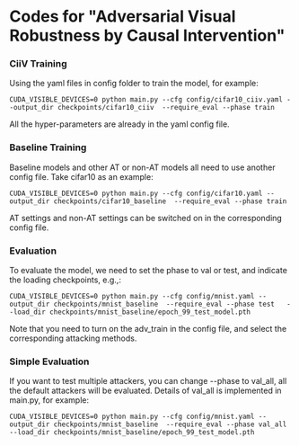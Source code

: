 # Codes for "Adversarial Visual Robustness by Causal Intervention"

### CiiV Training
Using the yaml files in config folder to train the model, for example:
```
CUDA_VISIBLE_DEVICES=0 python main.py --cfg config/cifar10_ciiv.yaml --output_dir checkpoints/cifar10_ciiv  --require_eval --phase train
```
All the hyper-parameters are already in the yaml config file.

### Baseline Training
Baseline models and other AT or non-AT models all need to use another config file. Take cifar10 as an example:
```
CUDA_VISIBLE_DEVICES=0 python main.py --cfg config/cifar10.yaml --output_dir checkpoints/cifar10_baseline  --require_eval --phase train
```
AT settings and non-AT settings can be switched on in the corresponding config file.

### Evaluation
To evaluate the model, we need to set the phase to val or test, and indicate the loading checkpoints, e.g.,:
```
CUDA_VISIBLE_DEVICES=0 python main.py --cfg config/mnist.yaml --output_dir checkpoints/mnist_baseline  --require_eval --phase test   --load_dir checkpoints/mnist_baseline/epoch_99_test_model.pth
```
Note that you need to turn on the adv_train in the config file, and select the corresponding attacking methods.

### Simple Evaluation
If you want to test multiple attackers, you can change --phase to val_all, all the default attackers will be evaluated. Details of val_all is implemented in main.py, for example:
```
CUDA_VISIBLE_DEVICES=0 python main.py --cfg config/mnist.yaml --output_dir checkpoints/mnist_baseline  --require_eval --phase val_all  --load_dir checkpoints/mnist_baseline/epoch_99_test_model.pth
```